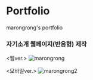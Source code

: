 # Portfolio
marongrong's portfolio

### 자기소개 웹페이지(반응형) 제작
<웹ver.>
![marongrong](https://user-images.githubusercontent.com/88361213/147760986-ac3bcd53-cfe6-4077-8211-053d8bd5f53e.png)
>
>
<모바일ver.>
![marongrong2](https://user-images.githubusercontent.com/88361213/147760991-798513ec-7eea-4ee0-ad1b-257acea1b1a6.png)
